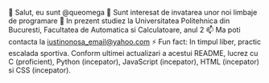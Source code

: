 👋 Salut, eu sunt @queomega
👀 Sunt interesat de invatarea unor noi limbaje de programare
🌱 In prezent studiez la Universitatea Politehnica din Bucuresti, Facultatea de Automatica si Calculatoare, anul 2
📫 Ma poti contacta la iustinonosa_email@yahoo.com
⚡ Fun fact: In timpul liber, practic escalada sportiva.
Conform ultimei actualizari a acestui README, lucrez cu C (proficient), Python (incepator), JavaScript (incepator), HTML (incepator) si CSS (incepator).
